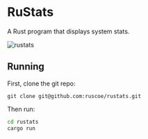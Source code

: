 # RuStats

A Rust program that displays system stats.

![rustats](https://github.com/user-attachments/assets/3f204a9d-ff56-487a-8368-15f0f2a45fd6)

## Running

First, clone the git repo:

`git clone git@github.com:ruscoe/rustats.git`

Then run:

```bash
cd rustats
cargo run
```
